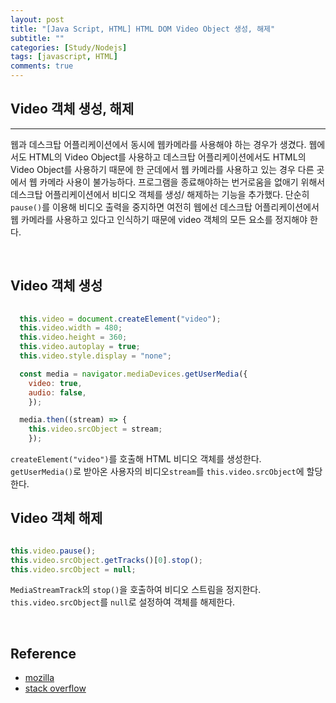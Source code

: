 ```yaml
---
layout: post
title: "[Java Script, HTML] HTML DOM Video Object 생성, 해제"
subtitle: ""
categories: [Study/Nodejs]
tags: [javascript, HTML]
comments: true
---
```


## Video 객체 생성, 해제

---

웹과 데스크탑 어플리케이션에서 동시에 웹카메라를 사용해야 하는 경우가 생겼다. 웹에서도 HTML의 Video Object를 사용하고 데스크탑 어플리케이션에서도 HTML의 Video Object를 사용하기 때문에 한 군데에서 웹 카메라를 사용하고 있는 경우 다른 곳에서 웹 카메라 사용이 불가능하다. 프로그램을 종료해야하는 번거로움을 없애기 위해서 데스크탑 어플리케이션에서 비디오 객체를 생성/ 해제하는 기능을 추가했다. 단순히 `pause()`를 이용해 비디오 출력을 중지하면 여전히 웹에선 데스크탑 어플리케이션에서 웹 카메라를 사용하고 있다고 인식하기 때문에 video 객체의 모든 요소를 정지해야 한다. 

<br>

## Video 객체 생성

```js
 
  this.video = document.createElement("video");
  this.video.width = 480;
  this.video.height = 360;
  this.video.autoplay = true;
  this.video.style.display = "none";

  const media = navigator.mediaDevices.getUserMedia({
    video: true,
    audio: false,
    });

  media.then((stream) => {
    this.video.srcObject = stream;
    });

```

`createElement("video")`를 호출해 HTML 비디오 객체를 생성한다. `getUserMedia()`로 받아온 사용자의 비디오`stream`를 `this.video.srcObject`에 할당한다.

## Video 객체 해제

```js

this.video.pause();
this.video.srcObject.getTracks()[0].stop();
this.video.srcObject = null;

```

`MediaStreamTrack`의 `stop()`을 호출하여 비디오 스트림을 정지한다. `this.video.srcObject`를 `null`로 설정하여 객체를 해제한다. 

<br>

## Reference

- [mozilla](https://developer.mozilla.org/ko/docs/Web/API/MediaStreamTrack/stop)
- [stack overflow](https://stackoverflow.com/questions/11642926/stop-close-webcam-stream-which-is-opened-by-navigator-mediadevices-getusermedia)
